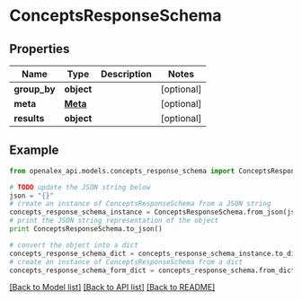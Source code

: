 # ConceptsResponseSchema


## Properties

Name | Type | Description | Notes
------------ | ------------- | ------------- | -------------
**group_by** | **object** |  | [optional] 
**meta** | [**Meta**](Meta.md) |  | [optional] 
**results** | **object** |  | [optional] 

## Example

```python
from openalex_api.models.concepts_response_schema import ConceptsResponseSchema

# TODO update the JSON string below
json = "{}"
# create an instance of ConceptsResponseSchema from a JSON string
concepts_response_schema_instance = ConceptsResponseSchema.from_json(json)
# print the JSON string representation of the object
print ConceptsResponseSchema.to_json()

# convert the object into a dict
concepts_response_schema_dict = concepts_response_schema_instance.to_dict()
# create an instance of ConceptsResponseSchema from a dict
concepts_response_schema_form_dict = concepts_response_schema.from_dict(concepts_response_schema_dict)
```
[[Back to Model list]](../README.md#documentation-for-models) [[Back to API list]](../README.md#documentation-for-api-endpoints) [[Back to README]](../README.md)


